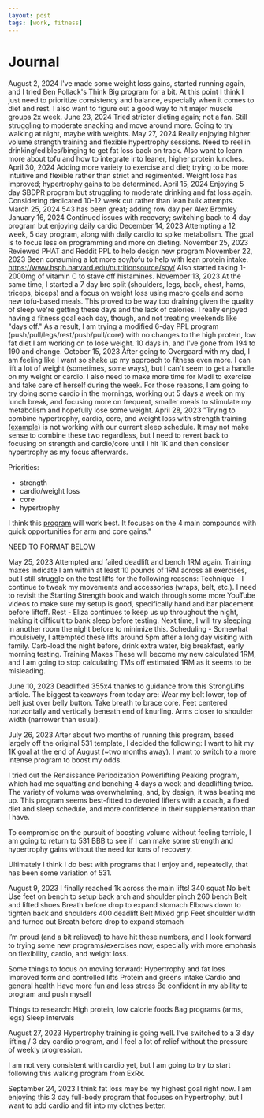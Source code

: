 ```yaml
---
layout: post
tags: [work, fitness]
---
```


# Journal

August 2, 2024	I've made some weight loss gains, started running again, and I tried Ben Pollack's Think Big program for a bit. At this point I think I just need to prioritize consistency and balance, especially when it comes to diet and rest. I also want to figure out a good way to hit major muscle groups 2x week.
June 23, 2024	Tried stricter dieting again; not a fan. Still struggling to moderate snacking and move around more. Going to try walking at night, maybe with weights.
May 27, 2024	Really enjoying higher volume strength training and flexible hypertrophy sessions. Need to reel in drinking/edibles/binging to get fat loss back on track. Also want to learn more about tofu and how to integrate into leaner, higher protein lunches.
April 30, 2024	Adding more variety to exercise and diet; trying to be more intuitive and flexible rather than strict and regimented. Weight loss has improved; hypertrophy gains to be determined.
April 15, 2024	Enjoying 5 day SBDPR program but struggling to moderate drinking and fat loss again. Considering dedicated 10-12 week cut rather than lean bulk attempts.
March 25, 2024	543 has been great; adding row day per Alex Bromley
January 16, 2024	Continued issues with recovery; switching back to 4 day program but enjoying daily cardio
December 14, 2023	Attempting a 12 week, 5 day program, along with daily cardio to spike metabolism. The goal is to focus less on programming and more on dieting.
November 25, 2023	Reviewed PHAT and Reddit PPL to help design new program
November 22, 2023	Been consuming a lot more soy/tofu to help with lean protein intake. https://www.hsph.harvard.edu/nutritionsource/soy/ Also started taking 1-2000mg of vitamin C to stave off histamines.
November 13, 2023	At the same time, I started a 7 day bro split (shoulders, legs, back, chest, hams, triceps, biceps) and a focus on weight loss using macro goals and some new tofu-based meals. This proved to be way too draining given the quality of sleep we're getting these days and the lack of calories. I really enjoyed having a fitness goal each day, though, and not treating weekends like "days off." As a result, I am trying a modified 6-day PPL program (push/pull/legs/rest/push/pull/core) with no changes to the high protein, low fat diet I am working on to lose weight. 10 days in, and I've gone from 194 to 190 and change.
October 15, 2023	After going to Overgaard with my dad, I am feeling like I want so shake up my approach to fitness even more. I can lift a lot of weight (sometimes, some ways), but I can't seem to get a handle on my weight or cardio. I also need to make more time for Madi to exercise and take care of herself during the week. For those reasons,  I am going to try doing some cardio in the mornings, working out 5 days a week on my lunch break, and focusing more on frequent, smaller meals to stimulate my metabolism and hopefully lose some weight.
April 28, 2023	"Trying to combine hypertrophy, cardio, core, and weight loss with strength training ([example](https://docs.google.com/spreadsheets/d/19SSWwGi_4wF0ZADh-SNXbkX35GwMrMv5zkeQbmhpKLw/edit?usp=drivesdk)) is not working with our current sleep schedule. It may not make sense to combine these two regardless, but I need to revert back to focusing on strength and cardio/core until I hit 1K and then consider hypertrophy as my focus afterwards.

Priorities:
- strength
- cardio/weight loss
- core
- hypertrophy

I think this [program](https://docs.google.com/spreadsheets/d/1DkXPesO5vSotacppL4XWjkODqiDmxyb5OEwAcr3LsB0/edit?usp=drivesdk) will work best. It focuses on the 4 main compounds with quick opportunities for arm and core gains."
	
NEED TO FORMAT BELOW	
	
May 25, 2023	Attempted and failed deadlift and bench 1RM again. Training maxes indicate I am within at least 10 pounds of 1RM across all exercises, but I still struggle on the test lifts for the following reasons:
Technique - I continue to tweak my movements and accessories (wraps, belt, etc.).
I need to revisit the Starting Strength book and watch through some more YouTube videos to make sure my setup is good, specifically hand and bar placement before liftoff.
Rest - Eliza continues to keep us up throughout the night, making it difficult to bank sleep before testing.
Next time, I will try sleeping in another room the night before to minimize this.
Scheduling - Somewhat impulsively, I attempted these lifts around 5pm after a long day visiting with family.
Carb-load the night before, drink extra water, big breakfast, early morning testing.
Training Maxes
These will become my new calculated 1RM, and I am going to stop calculating TMs off estimated 1RM as it seems to be misleading.
	
	
June 10, 2023	Deadlifted 355x4 thanks to guidance from this StrongLifts article. The biggest takeaways from today are:
Wear my belt lower, top of belt just over belly button.
Take breath to brace core.
Feet centered horizontally and vertically beneath end of knurling.
Arms closer to shoulder width (narrower than usual).
	
	
July 26, 2023	After about two months of running this program, based largely off the original 531 template, I decided the following:
I want to hit my 1K goal at the end of August (~two months away).
I want to switch to a more intense program to boost my odds.

I tried out the Renaissance Periodization Powerlifting Peaking program, which had me squatting and benching 4 days a week and deadlifting twice. The variety of volume was overwhelming, and, by design, it was beating me up. This program seems best-fitted to devoted lifters with a coach, a fixed diet and sleep schedule, and more confidence in their supplementation than I have.

To compromise on the pursuit of boosting volume without feeling terrible, I am going to return to 531 BBB to see if I can make some strength and hypertrophy gains without the need for tons of recovery.

Ultimately I think I do best with programs that I enjoy and, repeatedly, that has been some variation of 531.
	
	
August 9, 2023	I finally reached 1k across the main lifts!
340 squat
No belt
Use feet on bench to setup back arch and shoulder pinch
260 bench
Belt and lifted shoes
Breath before drop to expand stomach
Elbows down to tighten back and shoulders
400 deadlift
Belt
Mixed grip
Feet shoulder width and turned out
Breath before drop to expand stomach

I’m proud (and a bit relieved) to have hit these numbers, and I look forward to trying some new programs/exercises now, especially with more emphasis on flexibility, cardio, and weight loss.

Some things to focus on moving forward:
Hypertrophy and fat loss
Improved form and controlled lifts
Protein and greens intake
Cardio and general health
Have more fun and less stress
Be confident in my ability to program and push myself

Things to research:
High protein, low calorie foods
Bag programs (arms, legs)
Sleep intervals
	
	
August 27, 2023	Hypertrophy training is going well. I’ve switched to a 3 day lifting / 3 day cardio program, and I feel a lot of relief without the pressure of weekly progression.
	
I am not very consistent with cardio yet, but I am going to try to start following this walking program from ExRx.
	
September 24, 2023	I think fat loss may be my highest goal right now. I am enjoying this 3 day full-body program that focuses on hypertrophy, but I want to add cardio and fit into my clothes better.